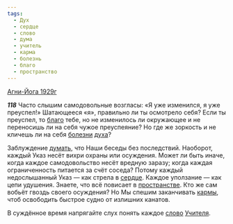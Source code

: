 ```yaml
---
tags:
  - Дух
  - сердце
  - слово
  - дума
  - учитель
  - карма
  - болезнь
  - благо
  - пространство
---
```


[Агни-Йога 1929г](/agni/1929)

___118___
Часто слышим самодовольные возгласы: «Я уже изменился, я уже преуспел!» Шатающееся «я», правильно ли ты осмотрело себя? Если ты преуспел, то [благо](/tag/#благо) тебе, но не изменилось ли окружающее и не переносишь ли на себя чужое преуспеяние? Но где же зоркость и не кличешь ли на себя [болезни](/tag/#болезнь) [духа](/tag/#Дух)?   

Заблуждение [думать](/tag/#дума), что Наши беседы без последствий. Наоборот, каждый Указ несёт вихри охраны или осуждения. Может ли быть иначе, когда каждое самодовольство несёт вредную заразу; когда каждая ограниченность питается за счёт соседа? Потому каждый недослышанный Указ — как стрела в [сердце](/tag/#сердце). Каждое уползание — как цепи удушения. Знаете, что всё повисает в [пространстве](/tag/#пространство). Кто же сам вобьёт гвоздь своего осуждения? Но Мы спешим заканчивать [кармы](/tag/#карма), чтоб освободить быстрое судно от излишних канатов.   

В суждённое время напрягайте слух понять каждое [слово](/tag/#слово) [Учителя](/tag/#учитель).